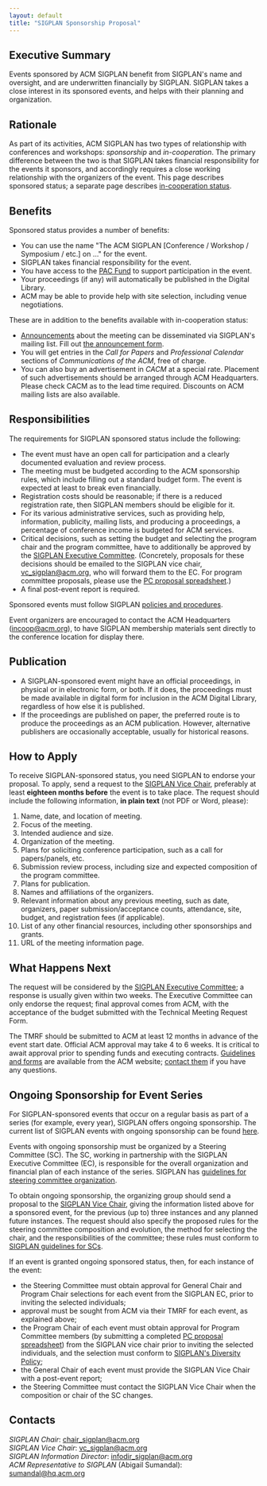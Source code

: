 ```yaml
---
layout: default
title: "SIGPLAN Sponsorship Proposal"
---
```

Executive Summary
-----------------

Events sponsored by ACM SIGPLAN benefit from SIGPLAN's name and
oversight, and are underwritten financially by SIGPLAN. SIGPLAN takes
a close interest in its sponsored events, and helps with their
planning and organization.

Rationale
---------

As part of its activities, ACM SIGPLAN has two types of relationship
with conferences and workshops: *sponsorship* and *in-cooperation*. The
primary difference between the two is that SIGPLAN takes financial
responsibility for the events it sponsors, and accordingly requires 
a close working relationship with the organizers of the event. This page
describes sponsored status; a separate page describes
[in-cooperation status](/Resources/Proposals/Cooperated).

Benefits
--------

Sponsored status provides a number of benefits:

- You can use the name "The ACM SIGPLAN [Conference / Workshop / Symposium /
  etc.] on ..." for the event. 
- SIGPLAN takes financial responsibility for the event.
- You have access to the [PAC Fund](/PAC) to support participation in the event.
- Your proceedings (if any) will automatically be published in the Digital
  Library.
- ACM may be able to provide help with site selection, including venue
  negotiations. 

These are in addition to the benefits available with in-cooperation status:

- [Announcements][] about the meeting can be disseminated via
  SIGPLAN's mailing list. Fill out [the announcement form][form].
- You will get entries in the _Call for Papers_
  and _Professional Calendar_ sections of _Communications of the ACM_, free of charge.
- You can also buy an advertisement in _CACM_ at a special rate. Placement
  of such advertisements should be arranged through ACM Headquarters. Please
  check CACM as to the lead time required. Discounts on ACM mailing lists
  are also available.

[announcements]: https://www.sigplan.org/announce/
[form]: https://forms.gle/UcDaghSiUkJCF8rD8

Responsibilities
----------------

The requirements for SIGPLAN sponsored status
include the following:

- The event must have an open call for participation and a clearly
  documented evaluation and review process.
- The meeting must be budgeted according to the ACM sponsorship rules,
  which include filling out a standard budget form. The event is
  expected at least to break even financially.
- Registration costs should be reasonable; if there is a reduced
  registration rate, then SIGPLAN members should be eligible for it.
- For its various administrative services, such as providing help,
  information, publicity, mailing lists, and producing a proceedings,
  a percentage of conference income is budgeted for ACM services.
- Critical decisions, such as setting the budget and selecting the
  program chair and the program committee<!-- BCP: But not the general
  chair?? -->, have to additionally be approved by
  the [SIGPLAN Executive Committee](/ContactUs).  (Concretely, proposals for
  these decisions should be emailed to the SIGPLAN vice chair,
  [vc\_sigplan@acm.org](mailto:vc_sigplan@acm.org), who will forward them to
  the EC.  For program committee proposals, please use the [PC proposal spreadsheet](/Resources/Guidelines/sigplan-pc-proposal-template.xlsx).)
  <!-- AF: I added "additionally". I think the consultation with the general
        chair is given, since the financials go through them? -->
  <!-- BCP: "Setting the budget" is something that I have never yet been
       involved in! -->
- A final post-event report is required. <!-- BCP: This requirement seems to
  be universally ignored --> <!-- AF: left a response in another document. --> 

Sponsored events must follow 
SIGPLAN [policies and procedures](/Resources/Guidelines/ConferenceOrganizers).

Event organizers are encouraged to contact the ACM
Headquarters ([incoop@acm.org](mailto:incoop@acm.org)), to have
SIGPLAN membership materials sent directly to the conference
location for display there.   

Publication
-----------

-   A SIGPLAN-sponsored event might have an official
    proceedings, in physical or in electronic form, or both. If it
    does, the proceedings must be made available in digital form for
    inclusion in the ACM Digital Library, regardless of how else it is
    published.  
-   If the proceedings are published on paper, the preferred route
    is to produce the proceedings as an ACM publication. However,
    alternative publishers are occasionally acceptable, usually for
    historical reasons.  

How to Apply
------------

To receive SIGPLAN-sponsored status, you need SIGPLAN to endorse your proposal.
To apply, send a request to the
[SIGPLAN Vice Chair](mailto:vc_sigplan@acm.org),
preferably at least **eighteen months before** the event is to take
place. The request should include the following information, **in plain text** (not PDF or Word, please):

1.  Name, date, and location of meeting.
2.  Focus of the meeting.
3.  Intended audience and size.
4.  Organization of the meeting.
5.  Plans for soliciting conference participation, such as a call
    for papers/panels, etc.
6.  Submission review process, including size and expected
    composition of the program committee.
7.  Plans for publication.
8.  Names and affiliations of the organizers.
9.  Relevant information about any previous meeting,
    such as date, organizers, paper submission/acceptance counts,
    attendance, site, budget, and registration fees
    (if applicable).
10. List of any other financial resources, including other
    sponsorships and grants.
11. URL of the meeting information page.  

What Happens Next
-----------------

The request will be considered by the
[SIGPLAN Executive Committee](/ContactUs); a response is usually given
within two weeks. The Executive Committee 
can only endorse the request; final approval
comes from ACM, with the acceptance of the budget submitted with the
Technical Meeting Request Form.

The TMRF should be submitted to ACM at least 12 months in advance of
the event start date. Official ACM approval may take 4 to 6 weeks. It
is critical to await approval prior to spending funds and executing
contracts.
[Guidelines and forms](http://www.acm.org/sigs/volunteer_resources/conference_manual/manual_read_me)
are available from the ACM website; 
[contact them](mailto:paf_tmrf@acm.org) if you have any questions.

<!-- BCP: My reading of the above is that events that are _not_ part of a
     series (as described below) do not need to submit their PCs (or
     proposed PC chairs, or GCs) to the EC for approval -- it's not
     mentioned anywhere above.  I do not think this is what we intend!
     (There may be some other things that can be made a bit clearer here
     too...) -->
     
<!-- AF: Do we need an entire page rewrite? -->

Ongoing Sponsorship for Event Series
------------------------------------

For SIGPLAN-sponsored events that occur on a regular basis as part of a
series (for example, every year), SIGPLAN offers ongoing sponsorship.  The
current list of SIGPLAN events with ongoing sponsorship can be found
[here](/Conferences).

Events with ongoing sponsorship must be organized by a Steering Committee
(SC). The SC, working in partnership with the SIGPLAN Executive Committee
(EC), is responsible for the overall organization and financial plan of each
instance of the series. SIGPLAN has
[guidelines for steering committee organization](/Resources/Guidelines/SCommittee).  

To obtain ongoing sponsorship, the organizing group should send a
proposal to the [SIGPLAN Vice Chair](mailto:vc_sigplan@acm.org),
giving the information listed above for a sponsored event, for the
previous (up to) three instances and any planned future instances.
The request should also specify the proposed rules for the steering
committee composition and evolution, the method for selecting the
chair, and the responsibilities of the committee; these rules must
conform to [SIGPLAN guidelines for SCs](/Resources/Guidelines/SCommittee).

If an event is granted ongoing sponsored status, then, for each instance of
the event:

-   the Steering Committee must obtain approval for General Chair and
    Program Chair selections for each event from the SIGPLAN EC, prior to
    inviting the selected individuals;
-   approval must be sought from ACM via their TMRF for each event,
    as explained above;
-   the Program Chair of each event must obtain approval for Program Committee
    members (by submitting a completed
    [PC proposal 
    spreadsheet](/Resources/Guidelines/sigplan-pc-proposal-template.xlsx))
    from the SIGPLAN vice chair prior to inviting the selected individuals,
    and the 
    selection must conform to
    [SIGPLAN's Diversity Policy](/Resources/Policies/Diversity);
    <!-- BCP: Even here, we don't require that PC Chairs or GCs be vetted
         with the EC! -->
-   the General Chair of each event must provide the SIGPLAN Vice
    Chair with a post-event report; <!-- BCP: I have not seen even one of these! -->
-   the Steering Committee must contact the SIGPLAN Vice Chair when
    the composition or chair of the SC changes.  

Contacts
--------

_SIGPLAN Chair_:
[chair\_sigplan@acm.org](mailto:chair_sigplan@acm.org)  
_SIGPLAN Vice Chair_:
[vc\_sigplan@acm.org](mailto:vc_sigplan@acm.org)  
_SIGPLAN Information Director_:
[infodir\_sigplan@acm.org](mailto:infodir_sigplan@acm.org?subject=Conference%20Information)  
_ACM Representative to SIGPLAN_ (Abigail Sumandal):
[sumandal@hq.acm.org](mailto:sumandal@hq.acm.org)
